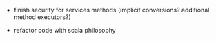 * finish security for services methods (implicit conversions? additional method executors?)

* refactor code with scala philosophy
